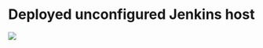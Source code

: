 # Deployed unconfigured Jenkins host

<a href="https://portal.azure.com/#create/Microsoft.Template/uri/https%3A%2F%2Fraw.githubusercontent.com%2Fneilpeterson%2Fazure-template-jenkins%2Fmaster%2F%2Fazuredeploy.json" target="_blank">
    <img src="http://azuredeploy.net/deploybutton.png"/>
</a>
